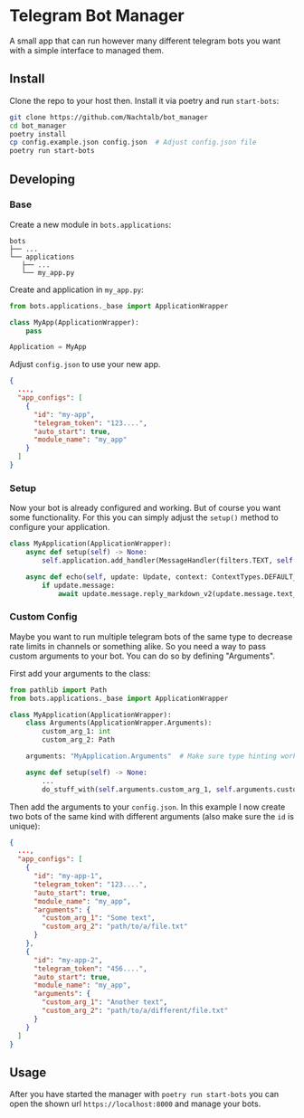 # Telegram Bot Manager

A small app that can run however many different telegram bots you want with a
simple interface to managed them.

## Install

Clone the repo to your host then. Install it via poetry and run `start-bots`:

```bash
git clone https://github.com/Nachtalb/bot_manager
cd bot_manager
poetry install
cp config.example.json config.json  # Adjust config.json file
poetry run start-bots
```

## Developing

### Base

Create a new module in `bots.applications`:

```text
bots
├── ...
└── applications
   ├── ...
   └── my_app.py

```

Create and application in `my_app.py`:

```python
from bots.applications._base import ApplicationWrapper

class MyApp(ApplicationWrapper):
    pass

Application = MyApp
```

Adjust `config.json` to use your new app.

```json
{
  ...,
  "app_configs": [
    {
      "id": "my-app",
      "telegram_token": "123....",
      "auto_start": true,
      "module_name": "my_app"
    }
  ]
}
```

### Setup

Now your bot is already configured and working. But of course you want some
functionality. For this you can simply adjust the `setup()` method to configure
your application.

```python
class MyApplication(ApplicationWrapper):
    async def setup(self) -> None:
        self.application.add_handler(MessageHandler(filters.TEXT, self.echo))

    async def echo(self, update: Update, context: ContextTypes.DEFAULT_TYPE) -> None:
        if update.message:
            await update.message.reply_markdown_v2(update.message.text_markdown_v2_urled)
```

### Custom Config

Maybe you want to run multiple telegram bots of the same type to decrease rate
limits in channels or something alike. So you need a way to pass custom
arguments to your bot. You can do so by defining "Arguments".

First add your arguments to the class:

```python
from pathlib import Path
from bots.applications._base import ApplicationWrapper

class MyApplication(ApplicationWrapper):
    class Arguments(ApplicationWrapper.Arguments):
        custom_arg_1: int
        custom_arg_2: Path

    arguments: "MyApplication.Arguments"  # Make sure type hinting works

    async def setup(self) -> None:
        ...
        do_stuff_with(self.arguments.custom_arg_1, self.arguments.custom_arg_2)
```

Then add the arguments to your `config.json`. In this example I now create two
bots of the same kind with different arguments (also make sure the `id` is
unique):

```json
{
  ...,
  "app_configs": [
    {
      "id": "my-app-1",
      "telegram_token": "123....",
      "auto_start": true,
      "module_name": "my_app",
      "arguments": {
        "custom_arg_1": "Some text",
        "custom_arg_2": "path/to/a/file.txt"
      }
    },
    {
      "id": "my-app-2",
      "telegram_token": "456....",
      "auto_start": true,
      "module_name": "my_app",
      "arguments": {
        "custom_arg_1": "Another text",
        "custom_arg_2": "path/to/a/different/file.txt"
      }
    }
  ]
}

```

## Usage

After you have started the manager with `poetry run start-bots` you can open the
shown url `https://localhost:8000` and manage your bots.
